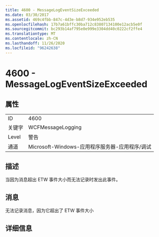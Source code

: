 ```yaml
---
title: 4600 - MessageLogEventSizeExceeded
ms.date: 03/30/2017
ms.assetid: 469c4fbb-847c-4d3e-b8d7-934e952eb535
ms.openlocfilehash: 17b7a61bffc30ba712c83807134100e12acb5e0f
ms.sourcegitcommit: bc293b14af795e0e999e3304dd40c0222cf2ffe4
ms.translationtype: MT
ms.contentlocale: zh-CN
ms.lasthandoff: 11/26/2020
ms.locfileid: "96242638"
---
```

# <a name="4600---messagelogeventsizeexceeded"></a>4600 - MessageLogEventSizeExceeded

## <a name="properties"></a>属性  
  
|||  
|-|-|  
|ID|4600|  
|关键字|WCFMessageLogging|  
|Level|警告|  
|通道|Microsoft-Windows-应用程序服务器-应用程序/调试|  
  
## <a name="description"></a>描述  

 当因为消息超出 ETW 事件大小而无法记录时发出此事件。  
  
## <a name="message"></a>消息  

 无法记录消息，因为它超出了 ETW 事件大小  
  
## <a name="details"></a>详细信息
